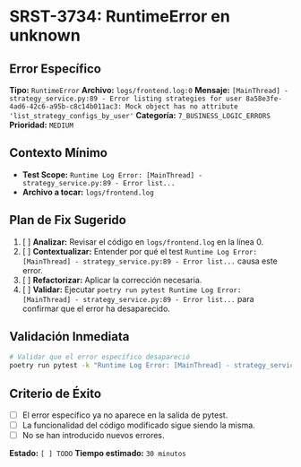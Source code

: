 # SRST-3734: RuntimeError en unknown

## Error Específico
**Tipo:** `RuntimeError`
**Archivo:** `logs/frontend.log:0`
**Mensaje:** `[MainThread] - strategy_service.py:89 - Error listing strategies for user 8a58e3fe-4ad6-42c6-a95b-c8c14b011ac3: Mock object has no attribute 'list_strategy_configs_by_user'`
**Categoría:** `7_BUSINESS_LOGIC_ERRORS`
**Prioridad:** `MEDIUM`

## Contexto Mínimo
- **Test Scope:** `Runtime Log Error: [MainThread] - strategy_service.py:89 - Error list...`
- **Archivo a tocar:** `logs/frontend.log`

## Plan de Fix Sugerido
1. [ ] **Analizar:** Revisar el código en `logs/frontend.log` en la línea 0.
2. [ ] **Contextualizar:** Entender por qué el test `Runtime Log Error: [MainThread] - strategy_service.py:89 - Error list...` causa este error.
3. [ ] **Refactorizar:** Aplicar la corrección necesaria.
4. [ ] **Validar:** Ejecutar `poetry run pytest Runtime Log Error: [MainThread] - strategy_service.py:89 - Error list...` para confirmar que el error ha desaparecido.

## Validación Inmediata
```bash
# Validar que el error específico desapareció
poetry run pytest -k "Runtime Log Error: [MainThread] - strategy_service.py:89 - Error list..." -v
```

## Criterio de Éxito
- [ ] El error específico ya no aparece en la salida de pytest.
- [ ] La funcionalidad del código modificado sigue siendo la misma.
- [ ] No se han introducido nuevos errores.

**Estado:** `[ ] TODO`
**Tiempo estimado:** `30 minutos`
